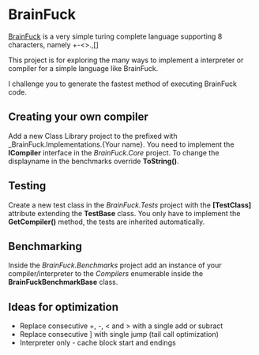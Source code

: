 # BrainFuck

[BrainFuck](https://en.wikipedia.org/wiki/Brainfuck) is a very simple turing complete language supporting 8 characters, namely +-<>.,[]

This project is for exploring the many ways to implement a interpreter or compiler for a simple language like BrainFuck.

I challenge you to generate the fastest method of executing BrainFuck code.

## Creating your own compiler
Add a new Class Library project to the prefixed with _BrainFuck.Implementations.{Your name}. You need to implement the __ICompiler__ interface in the _BrainFuck.Core_ project. To change the displayname in the benchmarks override __ToString()__.

## Testing
Create a new test class in the _BrainFuck.Tests_ project with the __[TestClass]__ attribute extending the __TestBase__ class. You only have to implement the __GetCompiler()__ method, the tests are inherited automatically.

## Benchmarking
Inside the _BrainFuck.Benchmarks_ project add an instance of your compiler/interpreter to the _Compilers_ enumerable inside the __BrainFuckBenchmarkBase__ class. 

## Ideas for optimization
- Replace consecutive +, -, < and > with a single add or subract
- Replace consecutive ] with single jump (tail call optimization)
- Interpreter only - cache block start and endings